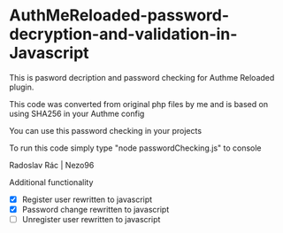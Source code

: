 # AuthMeReloaded-password-decryption-and-validation-in-Javascript
This is pasword decription and password checking for Authme Reloaded plugin.

This code was converted from original php files by me and is based on using SHA256 in your Authme config

You can use this password checking in your projects

To run this code simply type "node passwordChecking.js" to console

Radoslav Rác | Nezo96

Additional functionality

- [x] Register user rewritten to javascript
- [x] Password change rewritten to javascript
- [ ] Unregister user rewritten to javascript
